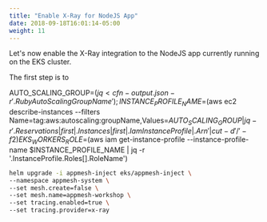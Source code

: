 ```yaml
---
title: "Enable X-Ray for NodeJS App"
date: 2018-09-18T16:01:14-05:00
weight: 11
---
```


Let's now enable the X-Ray integration to the NodeJS app currently running on the EKS cluster. 

The first step is to 


AUTO_SCALING_GROUP=$(jq < cfn-output.json -r '.RubyAutoScalingGroupName');
INSTANCE_PROFILE_NAME=$(aws ec2 describe-instances --filters Name=tag:aws:autoscaling:groupName,Values=$AUTO_SCALING_GROUP | jq -r ' .Reservations | first | .Instances | first | .IamInstanceProfile | .Arn' | cut -d '/' -f 2)
EKS_WORKERS_ROLE=$(aws iam get-instance-profile --instance-profile-name $INSTANCE_PROFILE_NAME | jq -r '.InstanceProfile.Roles[].RoleName')



```bash
helm upgrade -i appmesh-inject eks/appmesh-inject \
--namespace appmesh-system \
--set mesh.create=false \
--set mesh.name=appmesh-workshop \
--set tracing.enabled=true \
--set tracing.provider=x-ray
```